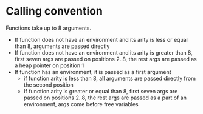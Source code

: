 # Calling convention
Functions take up to 8 arguments.
- If function does not have an environment and its arity is less or equal than 8, arguments are passed directly
- If function does not have an environment and its arity is greater than 8, first seven args are passed on positions 2..8, the rest args are passed as a heap pointer on position 1
- If function has an environment, it is passed as a first argument
    - if function arity is less than 8, all arguments are passed directly from the second position
    - If function arity is greater or equal than 8, first seven args are passed on positions 2..8, the rest args are passed as a part of an environment, args come before free variables